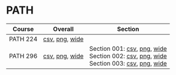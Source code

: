 # PATH

| Course | Overall | Section |
| ------ | ------- | ------- |
| PATH 224 | [csv](https://github.com/UCSD-Historical-Enrollment-Data/2024Fall/blob/main/overall/PATH%20224.csv), [png](https://raw.githubusercontent.com/UCSD-Historical-Enrollment-Data/2024Fall/main/plot_overall/PATH%20224.png), [wide](https://raw.githubusercontent.com/UCSD-Historical-Enrollment-Data/2024Fall/main/plot_overall_wide/PATH%20224.png) |  |
| PATH 296 | [csv](https://github.com/UCSD-Historical-Enrollment-Data/2024Fall/blob/main/overall/PATH%20296.csv), [png](https://raw.githubusercontent.com/UCSD-Historical-Enrollment-Data/2024Fall/main/plot_overall/PATH%20296.png), [wide](https://raw.githubusercontent.com/UCSD-Historical-Enrollment-Data/2024Fall/main/plot_overall_wide/PATH%20296.png) | Section 001: [csv](https://github.com/UCSD-Historical-Enrollment-Data/2024Fall/blob/main/section/PATH%20296_001.csv), [png](https://raw.githubusercontent.com/UCSD-Historical-Enrollment-Data/2024Fall/main/plot_section/PATH%20296_001.png), [wide](https://raw.githubusercontent.com/UCSD-Historical-Enrollment-Data/2024Fall/main/plot_section_wide/PATH%20296_001.png)<br>Section 002: [csv](https://github.com/UCSD-Historical-Enrollment-Data/2024Fall/blob/main/section/PATH%20296_002.csv), [png](https://raw.githubusercontent.com/UCSD-Historical-Enrollment-Data/2024Fall/main/plot_section/PATH%20296_002.png), [wide](https://raw.githubusercontent.com/UCSD-Historical-Enrollment-Data/2024Fall/main/plot_section_wide/PATH%20296_002.png)<br>Section 003: [csv](https://github.com/UCSD-Historical-Enrollment-Data/2024Fall/blob/main/section/PATH%20296_003.csv), [png](https://raw.githubusercontent.com/UCSD-Historical-Enrollment-Data/2024Fall/main/plot_section/PATH%20296_003.png), [wide](https://raw.githubusercontent.com/UCSD-Historical-Enrollment-Data/2024Fall/main/plot_section_wide/PATH%20296_003.png) |
